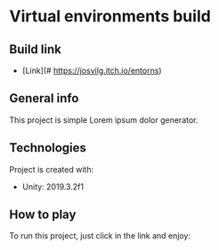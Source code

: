 # Virtual environments build

## Build link
* [Link](# https://josvilg.itch.io/entorns)

## General info
This project is simple Lorem ipsum dolor generator.
	
## Technologies
Project is created with:
* Unity: 2019.3.2f1
	
## How to play
To run this project, just click in the link and enjoy: